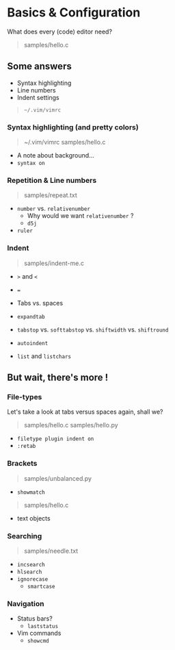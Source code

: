 # Basics & Configuration

What does every (code) editor need?

> samples/hello.c

## Some answers

- Syntax highlighting
- Line numbers
- Indent settings

> `~/.vim/vimrc`

### Syntax highlighting (and pretty colors)

> ~/.vim/vimrc
> samples/hello.c

- A note about background...
- `syntax on`

### Repetition & Line numbers

> samples/repeat.txt

- `number` vs. `relativenumber`
   - Why would we want `relativenumber` ?
   - `d5j`
- `ruler`

### Indent

> samples/indent-me.c

- `>` and `<`
- `=`

- Tabs vs. spaces
- `expandtab`
- `tabstop` vs. `softtabstop` vs. `shiftwidth` vs. `shiftround`
- `autoindent`
- `list` and `listchars`

## But wait, there's more !

### File-types

Let's take a look at tabs versus spaces again, shall we?

> samples/hello.c
> samples/hello.py

- `filetype plugin indent on`
- `:retab`

### Brackets

> samples/unbalanced.py

- `showmatch`

> samples/hello.c

- text objects

### Searching

> samples/needle.txt

- `incsearch`
- `hlsearch`
- `ignorecase`
   - `smartcase`

### Navigation

- Status bars?
   - `laststatus`
- Vim commands
   - `showcmd`
